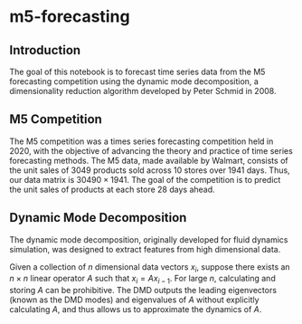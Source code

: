 # m5-forecasting

## Introduction
The goal of this notebook is to forecast time series data from the M5 forecasting competition using the dynamic mode decomposition, a dimensionality reduction algorithm developed by Peter Schmid in 2008.

## M5 Competition
The M5 competition was a times series forecasting competition held in 2020, with the objective of advancing the theory and practice of time series forecasting methods. The M5 data, made available by Walmart, consists of the unit sales of $3049$ products sold across $10$ stores over $1941$ days. Thus, our data matrix is $30490 \times 1941$. The goal of the competition is to predict the unit sales of products at each store $28$ days ahead.

## Dynamic Mode Decomposition
The dynamic mode decomposition, originally developed for fluid dynamics simulation, was designed to extract features from high dimensional data.

Given a collection of $n$ dimensional data vectors $x_i$, suppose there exists an $n \times n$ linear operator $A$ such that $x_i = A x_{i-1}$. For large $n$, calculating and storing $A$ can be prohibitive. The DMD outputs the leading eigenvectors (known as the DMD modes) and eigenvalues of $A$ without explicitly calculating $A$, and thus allows us to approximate the dynamics of $A$.
